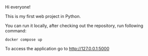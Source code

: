 Hi everyone! 

This is my first web project in Python. 

You can run it locally, after checking out the repository, run following command:

    docker compose up
    
To access the application go to http://127.0.0.1:5000

